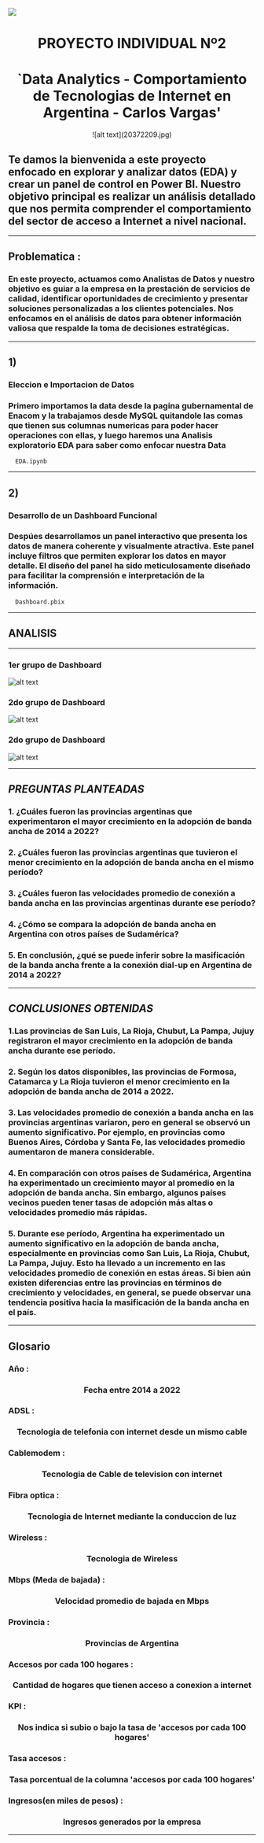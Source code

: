 <img src=https://d31uz8lwfmyn8g.cloudfront.net/Assets/logo-henry-white-lg.png><p> 

# <h1 align=center> **PROYECTO INDIVIDUAL Nº2** </h1>

# <h1 align=center>**`Data Analytics - Comportamiento de Tecnologias de Internet en Argentina - Carlos Vargas'**</h1>

<p align="center">
![alt text](20372209.jpg)

</p>

## Te damos la bienvenida a este proyecto enfocado en explorar y analizar datos (EDA) y crear un panel de control en Power BI. Nuestro objetivo principal es realizar un análisis detallado que nos permita comprender el comportamiento del sector de acceso a Internet a nivel nacional.

<hr>  

## Problematica :

### En este proyecto, actuamos como Analistas de Datos y nuestro objetivo es guiar a la empresa en la prestación de servicios de calidad, identificar oportunidades de crecimiento y presentar soluciones personalizadas a los clientes potenciales. Nos enfocamos en el análisis de datos para obtener información valiosa que respalde la toma de decisiones estratégicas.

<hr>  

## 1)
### **Eleccion e Importacion de Datos** 
### Primero importamos la data desde la pagina gubernamental de Enacom y la trabajamos desde MySQL quitandole las comas que tienen sus columnas numericas para poder hacer operaciones con ellas, y luego haremos una Analisis exploratorio EDA para saber como enfocar nuestra Data

      EDA.ipynb

<hr>

## 2)
### **Desarrollo de un Dashboard Funcional** 
### Despúes desarrollamos un panel interactivo que presenta los datos de manera coherente y visualmente atractiva. Este panel incluye filtros que permiten explorar los datos en mayor detalle. El diseño del panel ha sido meticulosamente diseñado para facilitar la comprensión e interpretación de la información.

      Dashboard.pbix


<hr>

## **ANALISIS**

<hr>

### **1er grupo de Dashboard**
![alt text](1erdashboard.PNG)

### **2do grupo de Dashboard**
 
![alt text](2dodashboard.PNG)

### **2do grupo de Dashboard**
![alt text](3erdashboard.PNG)

<hr>

## *PREGUNTAS PLANTEADAS*


### 1. ¿Cuáles fueron las provincias argentinas que experimentaron el mayor crecimiento en la adopción de banda ancha de 2014 a 2022? 

### 2. ¿Cuáles fueron las provincias argentinas que tuvieron el menor crecimiento en la adopción de banda ancha en el mismo período? 

### 3. ¿Cuáles fueron las velocidades promedio de conexión a banda ancha en las provincias argentinas durante ese período? 


### 4. ¿Cómo se compara la adopción de banda ancha en Argentina con otros países de Sudamérica? 

### 5. En conclusión, ¿qué se puede inferir sobre la masificación de la banda ancha frente a la conexión dial-up en Argentina de 2014 a 2022? 



<hr>

## *CONCLUSIONES OBTENIDAS*

### 1.Las provincias de San Luis, La Rioja, Chubut, La Pampa, Jujuy registraron el mayor crecimiento en la adopción de banda ancha durante ese período. 


### 2. Según los datos disponibles, las provincias de Formosa, Catamarca y La Rioja tuvieron el menor crecimiento en la adopción de banda ancha de 2014 a 2022. 


### 3. Las velocidades promedio de conexión a banda ancha en las provincias argentinas variaron, pero en general se observó un aumento significativo. Por ejemplo, en provincias como Buenos Aires, Córdoba y Santa Fe, las velocidades promedio aumentaron de manera considerable.  


### 4. En comparación con otros países de Sudamérica, Argentina ha experimentado un crecimiento mayor al promedio en la adopción de banda ancha. Sin embargo, algunos países vecinos pueden tener tasas de adopción más altas o velocidades promedio más rápidas.
 


### 5. Durante ese período, Argentina ha experimentado un aumento significativo en la adopción de banda ancha, especialmente en provincias como San Luis, La Rioja, Chubut, La Pampa, Jujuy. Esto ha llevado a un incremento en las velocidades promedio de conexión en estas áreas. Si bien aún existen diferencias entre las provincias en términos de crecimiento y velocidades, en general, se puede observar una tendencia positiva hacia la masificación de la banda ancha en el país.



<hr>

## Glosario

### **Año :**                          <h3 align=center> Fecha entre 2014 a 2022 </h3>
### **ADSL :**                         <h3 align=center>Tecnologia de telefonia con internet desde un mismo cable </h3>
### **Cablemodem :**                   <h3 align=center>Tecnologia de Cable de television con internet </h3>
### **Fibra optica :**                 <h3 align=center>Tecnologia de Internet mediante la conduccion de luz </h3>
### **Wireless :**                     <h3 align=center>Tecnologia de Wireless </h3>
### **Mbps (Meda de bajada) :**        <h3 align=center>Velocidad promedio de bajada en Mbps </h3>
### **Provincia :**                    <h3 align=center>Provincias de Argentina </h3>
### **Accesos por cada 100 hogares :** <h3 align=center>Cantidad de hogares que tienen acceso a conexion a internet </h3>
### **KPI :**                          <h3 align=center>Nos indica si subio o bajo la tasa de 'accesos por cada 100 hogares' </h3>
### **Tasa accesos :**                 <h3 align=center>Tasa porcentual de la columna 'accesos por cada 100 hogares' </h3>
### **Ingresos(en miles de pesos) :**  <h3 align=center>Ingresos generados por la empresa </h3>

<hr>




